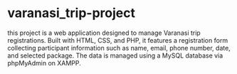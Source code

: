 # varanasi_trip-project
this project is a web application designed to manage Varanasi trip registrations. Built with HTML, CSS, and PHP, it features a registration form collecting participant information such as name, email, phone number, date, and selected package. The data is managed using a MySQL database via phpMyAdmin on XAMPP.
